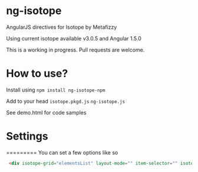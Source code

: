 ng-isotope
==========

AngularJS directives for Isotope by Metafizzy

Using current isotope available v3.0.5 and Angular 1.5.0

This is a working in progress. Pull requests are welcome.


How to use?
==========

Install using `npm install ng-isotope-npm`

Add to your head
`isotope.pkgd.js`
`ng-isotope.js`

See demo.html for code samples

# Settings 
=========
You can set a few options like so 
```html
 <div isotope-grid="elementsList" layout-mode="" item-selector="" isotope-reload-event="reload-elements" isotope-sort-event="sort-elements" isotope-filter-event="filter-elements">

```
